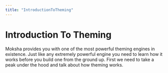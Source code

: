 ```yaml
---
title: "IntroductionToTheming"
---
```

# Introduction To Theming

Moksha provides you with one of the most powerful theming engines in existence. Just like any extremely powerful engine you need to learn how it works before you build one from the ground up. 
First we need to take a peak under the hood and talk about how theming works.